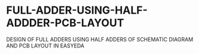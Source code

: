 # FULL-ADDER-USING-HALF-ADDDER-PCB-LAYOUT
DESIGN OF FULL ADDERS USING HALF ADDERS OF SCHEMATIC DIAGRAM AND PCB LAYOUT IN EASYEDA
